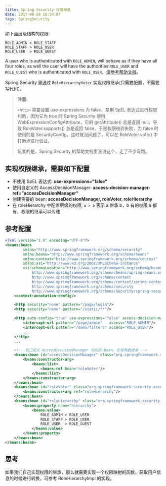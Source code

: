 ```yaml
---
title: Spring Security 权限继承
date: 2017-08-29 16:34:07
tags: SpringSecurity
---
```


如下面层级结构的权限:
```
ROLE_ADMIN > ROLE_STAFF
ROLE_STAFF > ROLE_USER
ROLE_USER  > ROLE_GUEST
```

A user who is authenticated with `ROLE_ADMIN`, will behave as if they have all four roles, as well the user will have the authorities `ROLE_USER` and `ROLE_GUEST` who is authenticated with `ROLE_USER`，[请参考帮助文档](https://docs.spring.io/spring-security/site/docs/current/reference/htmlsingle/#authz-hierarchical-roles)。

Spring Security 里通过 `RoleHierarchyVoter` 实现权限继承(只需要配置，不需要写代码)。

> **注意:** 
>
> `<http>` 需要设置 use-expressions 为 false，禁用 SpEL 表达式进行权限判断，因为它为 true 时 Spring Security 使用 WebExpressionConfigAttribute，它的 getAttribute() 总是返回 null，导致 RoleVoter.supports() 总是返回 false，于是权限校验失败，为 false 时使用的是 SecurityConfig，这时就没问题了，可以在 RoleVoter.vote() 中打断点进行验证。
>
> 坑爹的是，Spring Security 的帮助文档里没说这个，走了不少弯路。<!--more-->

## 实现权限继承，需要如下配置

* 不使用 SpEL 表达式: **use-expressions="false"**
* 使用自定义的 AccessDecisionManager: **access-decision-manager-ref="accessDecisionManager"**
* 创建需要的 bean: **accessDecisionManager, roleVoter, roleHierarchy**
* 在 roleHierarchy 中配置层级的权限, `a > b` 表示 a 继承 b，b 有的权限 a 都有，权限的继承可以传递

## 参考配置

```xml
<?xml version="1.0" encoding="UTF-8"?>
<beans:beans
        xmlns="http://www.springframework.org/schema/security"
        xmlns:beans="http://www.springframework.org/schema/beans"
        xmlns:context="http://www.springframework.org/schema/context"
        xmlns:xsi="http://www.w3.org/2001/XMLSchema-instance"
        xsi:schemaLocation="http://www.springframework.org/schema/beans
            http://www.springframework.org/schema/beans/spring-beans.xsd
            http://www.springframework.org/schema/context
            http://www.springframework.org/schema/context/spring-context.xsd
            http://www.springframework.org/schema/security
            http://www.springframework.org/schema/security/spring-security.xsd">
    <context:annotation-config/>

    <http security="none" pattern="/page/login"/>
    <http security="none" pattern="/static/**"/>

    <http auto-config="true" use-expressions="false" access-decision-manager-ref="accessDecisionManager">
        <intercept-url pattern="/page/admin"   access="ROLE_ADMIN"/>
        <intercept-url pattern="/demo/filters" access="ROLE_USER"/>
        ...
    </http>
    ...

    <!-- 自己定义 AccessDecisionManager 对应的 bean，实现角色继承 -->
    <beans:bean id="accessDecisionManager" class="org.springframework.security.access.vote.AffirmativeBased">
        <beans:constructor-arg>
            <beans:list>
                <beans:ref bean="roleVoter"/>
            </beans:list>
        </beans:constructor-arg>
    </beans:bean>
    <beans:bean id="roleVoter" class="org.springframework.security.access.vote.RoleHierarchyVoter">
    	<beans:constructor-arg ref="roleHierarchy"/>
    </beans:bean>
    <beans:bean id="roleHierarchy" class="org.springframework.security.access.hierarchicalroles.RoleHierarchyImpl">
    	<beans:property name="hierarchy">
    		<beans:value>
                ROLE_ADMIN > ROLE_USER
                ROLE_STAFF > ROLE_USER
                ROLE_USER  > ROLE_GUEST
    		</beans:value>
    	</beans:property>
    </beans:bean>
</beans:beans>
```

## 思考

如果我们自己实现权限的继承，那么就需要实现一个权限映射的函数，获取用户信息的时候进行转换，可参考 RoleHierarchyImpl 的实现。